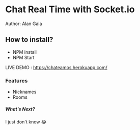 # Chat Real Time with Socket.io

Author: Alan Gaia

## How to install?
- NPM install
- NPM Start

LIVE DEMO : https://chateamos.herokuapp.com/

### Features

- Nicknames
- Rooms

##### What's Next?

I just don't know 😂